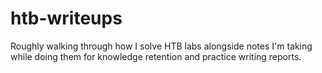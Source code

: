 # htb-writeups
Roughly walking through how I solve HTB labs alongside notes I'm taking while doing them for knowledge retention and practice writing reports.

